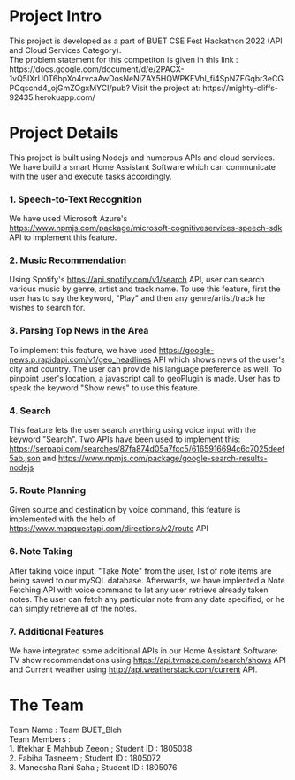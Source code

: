 <h1>Project Intro</h1>
This project is developed as a part of BUET CSE Fest Hackathon 2022 (API and Cloud Services Category).<br>
The problem statement for this competiton is given in this link : <br>
https://docs.google.com/document/d/e/2PACX-1vQ5IXrU0T6bpXo4rvcaAwDosNeNiZAY5HQWPKEVhl_fi4SpNZFGqbr3eCGPCqscnd4_ojGmZOgxMYCI/pub?
Visit the project at: https://mighty-cliffs-92435.herokuapp.com/
<br>
<h1>Project Details</h1>
This project is built using Nodejs and numerous APIs and cloud services. We have build a smart Home Assistant Software which can communicate with the user and execute tasks accordingly.
<h3> 1. Speech-to-Text Recognition </h3>
We have used Microsoft Azure's <a href="https://www.npmjs.com/package/microsoft-cognitiveservices-speech-sdk">https://www.npmjs.com/package/microsoft-cognitiveservices-speech-sdk</a> API to implement this feature.
<h3> 2. Music Recommendation </h3>
Using Spotify's <a href="https://api.spotify.com/v1/search">https://api.spotify.com/v1/search</a> API, user can search various music by genre, artist and track name. To use this feature, first the user has to say the keyword, "Play" and then any genre/artist/track he wishes to search for.
<h3> 3. Parsing Top News in the Area </h3>
To implement this feature, we have used <a href="https://google-news.p.rapidapi.com/v1/geo_headlines">https://google-news.p.rapidapi.com/v1/geo_headlines</a> API which shows news of the user's city and country. The user can provide his language preference as well. To pinpoint user's location, a javascript call to geoPlugin is made. User has to speak the keyword "Show news" to use this feature. 
<h3> 4. Search </h3>
This feature lets the user search anything using voice input with the keyword "Search". Two APIs have been used to implement this: <a href="https://serpapi.com/searches/87fa874d05a7fcc5/6165916694c6c7025deef5ab.json">https://serpapi.com/searches/87fa874d05a7fcc5/6165916694c6c7025deef5ab.json</a> and <a href="https://www.npmjs.com/package/google-search-results-nodejs">https://www.npmjs.com/package/google-search-results-nodejs</a> 
<h3> 5. Route Planning </h3>
Given source and destination by voice command, this feature is implemented with the help of <a href="https://www.mapquestapi.com/directions/v2/route">https://www.mapquestapi.com/directions/v2/route</a> API
<h3> 6. Note Taking </h3>
After taking voice input: "Take Note" from the user, list of note items are being saved to our mySQL database. Afterwards, we have implented a Note Fetching API with voice command to let any user retrieve already taken notes. The user can fetch any particular note from any date specified, or he can simply retrieve all of the notes. 
<h3> 7. Additional Features </h3>
We have integrated some additional APIs in our Home Assistant Software: TV show recommendations using <a href="https://api.tvmaze.com/search/shows">https://api.tvmaze.com/search/shows</a> API and Current weather using <a href="http://api.weatherstack.com/current">http://api.weatherstack.com/current</a> API.
<br>
<h1> The Team </h1>
Team Name : Team BUET_Bleh <br>
Team Members : <br>
1. Iftekhar E Mahbub Zeeon ;  Student ID : 1805038 <br>
2. Fabiha Tasneem ;  Student ID : 1805072 <br>
3. Maneesha Rani Saha ;  Student ID : 1805076 <br>
<br>
